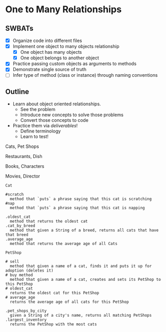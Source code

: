 # One to Many Relationships

## SWBATs

* [X] Organize code into different files
* [X] Implement one object to many objects relationship
  * [X] One object has many objects
  * [X] One object belongs to another object
* [X] Practice passing custom objects as arguments to methods
* [X] Demonstrate single source of truth
* [ ] Infer type of method (class or instance) through naming conventions

## Outline

* Learn about object oriented relationships.
  * See the problem
  * Introduce new concepts to solve those problems
  * Convert those concepts to code  
* Practice them via _deliverables_!
  * Define terminology
  * Learn to test!


Cats, Pet Shops

Restaurants, Dish

Books, Characters

Movies, Director

```
Cat

#scratch
  method that `puts` a phrase saying that this cat is scratching
#nap
  method that `puts` a phrase saying that this cat is napping

.oldest_cat
  method that returns the oldest cat
.cat_by_breed
  method that given a String of a breed, returns all cats that have that breed
.average_age
  method that returns the average age of all Cats

PetShop

# sell
  method that given a name of a cat, finds it and puts it up for adoption (deletes it)
# buy method 
  method that given a name of a cat, creates and sets its PetShop to this PetShop
# oldest_cat
  returns the oldest cat for this PetShop
# average_age
  returns the average age of all cats for this PetShop

.pet_shops_by_city
  given a String of a city's name, returns all matching PetShops
.largest_inventory
  returns the PetShop with the most cats

```















